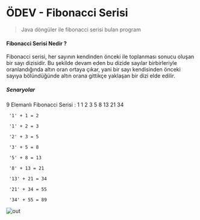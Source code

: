 # ÖDEV - Fibonacci Serisi

> Java döngüler ile fibonacci serisi bulan program 

#### Fibonacci Serisi Nedir ?

Fibonacci serisi, her sayının kendinden önceki ile toplanması sonucu oluşan bir sayı dizisidir. Bu şekilde devam eden bu dizide sayılar birbirleriyle oranlandığında altın oran ortaya çıkar, yani bir sayı kendisinden önceki sayıya bölündüğünde altın orana gittikçe yaklaşan bir dizi elde edilir.

##### Senaryolar  
9 Elemanlı Fibonacci Serisi : 1 1 2 3 5 8 13 21 34
``` 
 '1' + 1 = 2

 '1' + 2 = 3

 '2' + 3 = 5

 '3' + 5 = 8

 '5' + 8 = 13

 '8' + 13 = 21

 '13' + 21 = 34
 
 '21' + 34 = 55

 '34' + 55 = 89 
```
 
![out](https://user-images.githubusercontent.com/35347777/139123427-e772097c-d760-425b-9f8d-ac56e4319594.gif)
